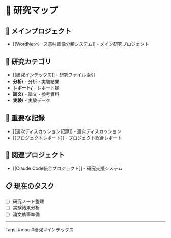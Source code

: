 # 🔬 研究マップ

## 🎯 メインプロジェクト
- [[WordNetベース意味画像分類システム]] - メイン研究プロジェクト

## 📁 研究カテゴリ
- [[研究インデックス]] - 研究ファイル索引
- **分析/** - 分析・実験結果
- **レポート/** - レポート類  
- **論文/** - 論文・参考資料
- **実験/** - 実験データ

## 📅 重要な記録
- [[週次ディスカッション記録]] - 週次ディスカッション
- [[プロジェクトレポート]] - プロジェクト総合レポート

## 🔧 関連プロジェクト
- [[Claude Code統合プロジェクト]] - 研究支援システム

## 📋 現在のタスク
- [ ] 研究ノート整理
- [ ] 実験結果分析
- [ ] 論文執筆準備

---
Tags: #moc #研究 #インデックス